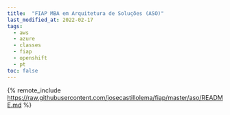 ```yaml
---
title:  "FIAP MBA em Arquitetura de Soluções (ASO)"
last_modified_at: 2022-02-17
tags:
  - aws
  - azure
  - classes
  - fiap
  - openshift
  - pt
toc: false
---
```


{% remote_include https://raw.githubusercontent.com/josecastillolema/fiap/master/aso/README.md %}

